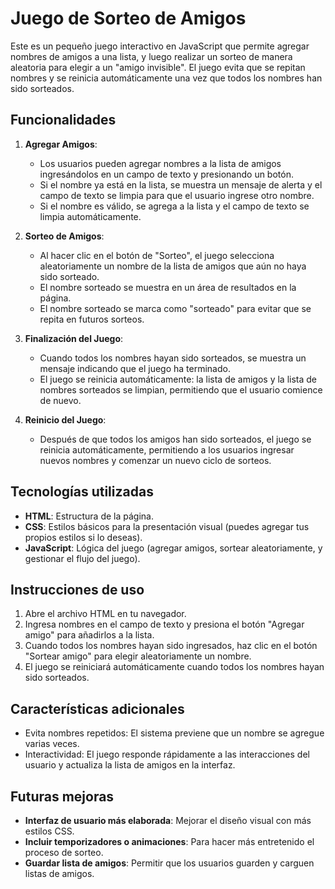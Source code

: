 # Juego de Sorteo de Amigos

Este es un pequeño juego interactivo en JavaScript que permite agregar nombres de amigos a una lista, y luego realizar un sorteo de manera aleatoria para elegir a un "amigo invisible". El juego evita que se repitan nombres y se reinicia automáticamente una vez que todos los nombres han sido sorteados.

## Funcionalidades

1. **Agregar Amigos**:
    - Los usuarios pueden agregar nombres a la lista de amigos ingresándolos en un campo de texto y presionando un botón.
    - Si el nombre ya está en la lista, se muestra un mensaje de alerta y el campo de texto se limpia para que el usuario ingrese otro nombre.
    - Si el nombre es válido, se agrega a la lista y el campo de texto se limpia automáticamente.

2. **Sorteo de Amigos**:
    - Al hacer clic en el botón de "Sorteo", el juego selecciona aleatoriamente un nombre de la lista de amigos que aún no haya sido sorteado.
    - El nombre sorteado se muestra en un área de resultados en la página.
    - El nombre sorteado se marca como "sorteado" para evitar que se repita en futuros sorteos.

3. **Finalización del Juego**:
    - Cuando todos los nombres hayan sido sorteados, se muestra un mensaje indicando que el juego ha terminado.
    - El juego se reinicia automáticamente: la lista de amigos y la lista de nombres sorteados se limpian, permitiendo que el usuario comience de nuevo.

4. **Reinicio del Juego**:
    - Después de que todos los amigos han sido sorteados, el juego se reinicia automáticamente, permitiendo a los usuarios ingresar nuevos nombres y comenzar un nuevo ciclo de sorteos.

## Tecnologías utilizadas

- **HTML**: Estructura de la página.
- **CSS**: Estilos básicos para la presentación visual (puedes agregar tus propios estilos si lo deseas).
- **JavaScript**: Lógica del juego (agregar amigos, sortear aleatoriamente, y gestionar el flujo del juego).

## Instrucciones de uso

1. Abre el archivo HTML en tu navegador.
2. Ingresa nombres en el campo de texto y presiona el botón "Agregar amigo" para añadirlos a la lista.
3. Cuando todos los nombres hayan sido ingresados, haz clic en el botón "Sortear amigo" para elegir aleatoriamente un nombre.
4. El juego se reiniciará automáticamente cuando todos los nombres hayan sido sorteados.

## Características adicionales

- Evita nombres repetidos: El sistema previene que un nombre se agregue varias veces.
- Interactividad: El juego responde rápidamente a las interacciones del usuario y actualiza la lista de amigos en la interfaz.

## Futuras mejoras

- **Interfaz de usuario más elaborada**: Mejorar el diseño visual con más estilos CSS.
- **Incluir temporizadores o animaciones**: Para hacer más entretenido el proceso de sorteo.
- **Guardar lista de amigos**: Permitir que los usuarios guarden y carguen listas de amigos.
